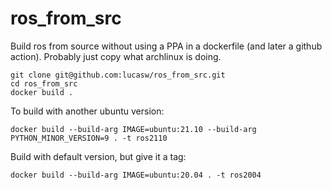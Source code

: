 # ros_from_src

Build ros from source without using a PPA in a dockerfile (and later a github action).
Probably just copy what archlinux is doing.

    git clone git@github.com:lucasw/ros_from_src.git
    cd ros_from_src
    docker build .

To build with another ubuntu version:

    docker build --build-arg IMAGE=ubuntu:21.10 --build-arg PYTHON_MINOR_VERSION=9 . -t ros2110

Build with default version, but give it a tag:

    docker build --build-arg IMAGE=ubuntu:20.04 . -t ros2004
